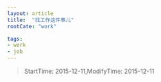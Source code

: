 ```yaml
---
layout: article
title:  "找工作这件事儿"
rootCate: "work"

tags:
- work
- job
---
```


> StartTime: 2015-12-11,ModifyTime: 2015-12-11
<!---more--->
